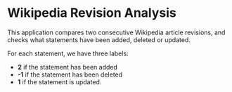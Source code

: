 # Wikipedia Revision Analysis

This application compares two consecutive Wikipedia article revisions, and checks what statements have been added, deleted or updated.

For each statement, we have three labels:
* **2** if the statement has been added
* **-1** if the statement has been deleted
* **1** if the statement is updated.
